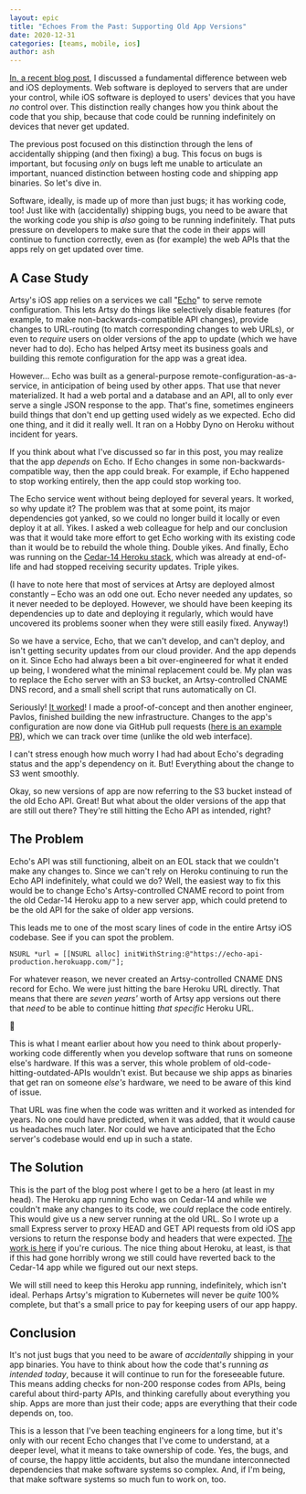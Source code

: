 ```yaml
---
layout: epic
title: "Echoes From the Past: Supporting Old App Versions"
date: 2020-12-31
categories: [teams, mobile, ios]
author: ash
---
```


[In, a recent blog post](https://artsy.github.io/blog/2020/03/02/ios-deploys-super-weird-totally-normal/), I discussed a fundamental difference between web and iOS deployments. Web software is deployed to servers that are under your control, while iOS software is deployed to users' devices that you have _no_ control over. This distinction really changes how you think about the code that you ship, because that code could be running indefinitely on devices that never get updated.

The previous post focused on this distinction through the lens of accidentally shipping (and then fixing) a bug. This focus on bugs is important, but focusing _only_ on bugs left me unable to articulate an important, nuanced distinction between hosting code and shipping app binaries. So let's dive in.

<!-- more -->

Software, ideally, is made up of more than just bugs; it has working code, too! Just like with (accidentally) shipping bugs, you need to be aware that the working code you ship is _also_ going to be running indefinitely. That puts pressure on developers to make sure that the code in their apps will continue to function correctly, even as (for example) the web APIs that the apps rely on get updated over time.

## A Case Study

Artsy's iOS app relies on a services we call "[Echo](https://github.com/artsy/echo)" to serve remote configuration. This lets Artsy do things like selectively disable features (for example, to make non-backwards-compatible API changes), provide changes to URL-routing (to match corresponding changes to web URLs), or even to _require_ users on older versions of the app to update (which we have never had to do). Echo has helped Artsy meet its business goals and building this remote configuration for the app was a great idea.

However... Echo was built as a general-purpose remote-configuration-as-a-service, in anticipation of being used by other apps. That use that never materialized. It had a web portal and a database and an API, all to only ever serve a single JSON response to the app. That's fine, sometimes engineers build things that don't end up getting used widely as we expected. Echo did one thing, and it did it really well. It ran on a Hobby Dyno on Heroku without incident for years.

If you think about what I've discussed so far in this post, you may realize that the app _depends_ on Echo. If Echo changes in some non-backwards-compatible way, then the app could break. For example, if Echo happened to stop working entirely, then the app could stop working too.

The Echo service went without being deployed for several years. It worked, so why update it? The problem was that at some point, its major dependencies got yanked, so we could no longer build it locally or even deploy it at all. Yikes. I asked a web colleague for help and our conclusion was that it would take more effort to get Echo working with its existing code than it would be to rebuild the whole thing. Double yikes. And finally, Echo was running on the [Cedar-14 Heroku stack](https://devcenter.heroku.com/articles/cedar-14-stack), which was already at end-of-life and had stopped receiving security updates. Triple yikes.

(I have to note here that most of services at Artsy are deployed almost constantly – Echo was an odd one out. Echo never needed any updates, so it never needed to be deployed. However, we should have been keeping its dependencies up to date and deploying it regularly, which would have uncovered its problems sooner when they were still easily fixed. Anyway!)

So we have a service, Echo, that we can't develop, and can't deploy, and isn't getting security updates from our cloud provider. And the app depends on it. Since Echo had always been a bit over-engineered for what it ended up being, I wondered what the minimal replacement could be. My plan was to replace the Echo server with an S3 bucket, an Artsy-controlled CNAME DNS record, and a small shell script that runs automatically on CI.

Seriously! [It worked](https://github.com/artsy/echo/pull/39)! I made a proof-of-concept and then another engineer, Pavlos, finished building the new infrastructure. Changes to the app's configuration are now done via GitHub pull requests ([here is an example PR](https://github.com/artsy/echo/pull/63)), which we can track over time (unlike the old web interface). 

I can't stress enough how much worry I had had about Echo's degrading status and the app's dependency on it. But! Everything about the change to S3 went smoothly.

Okay, so new versions of app are now referring to the S3 bucket instead of the old Echo API. Great! But what about the older versions of the app that are still out there? They're still hitting the Echo API as intended, right?

## The Problem

Echo's API was still functioning, albeit on an EOL stack that we couldn't make any changes to. Since we can't rely on Heroku continuing to run the Echo API indefinitely, what could we do? Well, the easiest way to fix this would be to change Echo's Artsy-controlled CNAME record to point from the old Cedar-14 Heroku app to a new server app, which could pretend to be the old API for the sake of older app versions.

This leads me to one of the most scary lines of code in the entire Artsy iOS codebase. See if you can spot the problem.

```objc
NSURL *url = [[NSURL alloc] initWithString:@"https://echo-api-production.herokuapp.com/"];
```

For whatever reason, we never created an Artsy-controlled CNAME DNS record for Echo. We were just hitting the bare Heroku URL directly. That means that there are _seven years'_ worth of Artsy app versions out there that _need_ to be able to continue hitting _that specific_ Heroku URL.

😬

This is what I meant earlier about how you need to think about properly-working code differently when you develop software that runs on someone else's hardware. If this was a server, this whole problem of old-code-hitting-outdated-APIs wouldn't exist. But because we ship apps as binaries that get ran on someone _else's_ hardware, we need to be aware of this kind of issue.

That URL was fine when the code was written and it worked as intended for years. No one could have predicted, when it was added, that it would cause us headaches much later. Nor could we have anticipated that the Echo server's codebase would end up in such a state.

## The Solution

This is the part of the blog post where I get to be a hero (at least in my head). The Heroku app running Echo was on Cedar-14 and while we couldn't make any changes to its code, we _could_ replace the code entirely. This would give us a new server running at the old URL. So I wrote up a small Express server to proxy HEAD and GET API requests from old iOS app versions to return the response body and headers that were expected. [The work is here](https://github.com/artsy/echo/pull/59#) if you're curious. The nice thing about Heroku, at least, is that if this had gone horribly wrong we still could have reverted back to the Cedar-14 app while we figured out our next steps.

We will still need to keep this Heroku app running, indefinitely, which isn't ideal. Perhaps Artsy's migration to Kubernetes will never be _quite_ 100% complete, but that's a small price to pay for keeping users of our app happy.

## Conclusion

It's not just bugs that you need to be aware of _accidentally_ shipping in your app binaries. You have to think about how the code that's running _as intended today_, because it will continue to run for the foreseeable future. This means adding checks for non-200 response codes from APIs, being careful about third-party APIs, and thinking carefully about everything you ship. Apps are more than just their code; apps are everything that their code depends on, too.

This is a lesson that I've been teaching engineers for a long time, but it's only with our recent Echo changes that I've come to understand, at a deeper level, what it means to take ownership of code. Yes, the bugs, and of course, the happy little accidents, but also the mundane interconnected dependencies that make software systems so complex. And, if I'm being, that make software systems so much fun to work on, too.

